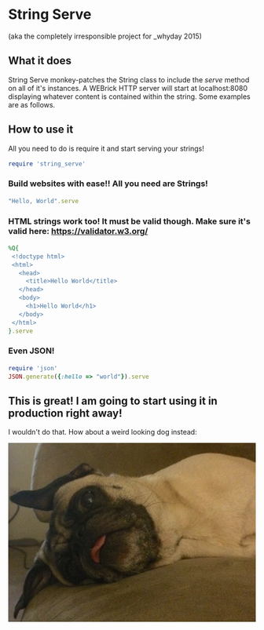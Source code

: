 # String Serve
(aka the completely irresponsible project for _whyday 2015)

## What it does
String Serve monkey-patches the String class to include the *serve* method on
all of it's instances. A WEBrick HTTP server will start at localhost:8080 displaying
whatever content is contained within the string. Some examples are as follows.

## How to use it
All you need to do is require it and start serving your strings!

```ruby
require 'string_serve'
```

### Build websites with ease!! All you need are Strings!

```ruby
"Hello, World".serve
```

### HTML strings work too! It must be valid though. Make sure it's valid here: https://validator.w3.org/

```ruby
%Q{
 <!doctype html>
 <html>
   <head>
     <title>Hello World</title>
   </head>
   <body>
     <h1>Hello World</h1>
   </body>
 </html>
}.serve
```

### Even JSON!

```ruby
require 'json'
JSON.generate({:hello => "world"}).serve
```

## This is great! I am going to start using it in production right away!
I wouldn't do that. How about a weird looking dog instead:

![](https://github.com/denheck/string_serve/blob/master/dog.jpg)
